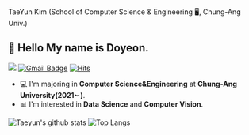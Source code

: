 TaeYun Kim (School of Computer Science & Engineering 🖥️, Chung-Ang Univ.)
## 👋 Hello My name is Doyeon.  

</a> <a href="https://instagram.com/_taeyoon02_"> <img src="http://img.shields.io/badge/-Instagram-E4405F?style=flat&logo=Instagram&logoColor=white"></a>
[![Gmail Badge](https://img.shields.io/badge/Gmail-d14836?style=flat-square&logo=Gmail&logoColor=white&link=mailto:doyeon010420@gmail.com)](mailto:doyeon010420@gmail.com)
[![Hits](https://hits.seeyoufarm.com/api/count/incr/badge.svg?url=https%3A%2F%2Fgithub.com%2FDoyeonLim&count_bg=%2379C83D&title_bg=%23555555&icon=&icon_color=%23E7E7E7&title=hits&edge_flat=false)](https://hits.seeyoufarm.com)

- 💻 I'm majoring in **Computer Science&Engineering** at **Chung-Ang University(2021~ )**.  
- 📊 I'm interested in **Data Science** and **Computer Vision**.

![Taeyun's github stats](https://github-readme-stats.vercel.app/api?username=KimTaeYun02) 
![Top Langs](https://github-readme-stats.vercel.app/api/top-langs/?username=KimTaeYun02&layout=compact)





<!--
**DoyeonLim/DoyeonLim** is a ✨ _special_ ✨ repository because its `README.md` (this file) appears on your GitHub profile.

Here are some ideas to get you started:

- 🔭 I’m currently working on ...
- 🌱 I’m currently learning ...
- 👯 I’m looking to collaborate on ...
- 🤔 I’m looking for help with ...
- 💬 Ask me about ...
- 📫 How to reach me: ...
- 😄 Pronouns: ...
- ⚡ Fun fact: ...
-->
<!---
KimTaeYun02/KimTaeYun02 is a ✨ special ✨ repository because its `README.md` (this file) appears on your GitHub profile.
You can click the Preview link to take a look at your changes.
--->
